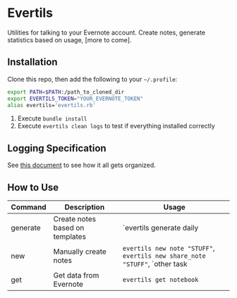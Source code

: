 # Evertils

Utilities for talking to your Evernote account.  Create notes, generate statistics based on usage, [more to come].

## Installation

Clone this repo, then add the following to your `~/.profile`:

```bash
export PATH=$PATH:/path_to_cloned_dir
export EVERTILS_TOKEN="YOUR_EVERNOTE_TOKEN"
alias evertils='evertils.rb'
```

1. Execute `bundle install`
2. Execute `evertils clean logs` to test if everything installed correctly

## Logging Specification
See [this document](LOGGING_SPECIFICATION.md) to see how it all gets organized.

## How to Use

|Command|Description|Usage|
|--------------|-----------|--------------|
|generate|Create notes based on templates|`evertils generate daily|weekly|monthly`|
|new|Manually create notes|`evertils new note "STUFF"`, `evertils new share_note "STUFF"`, `other task | evertils new share_note --title="Piped data note"`|
|get|Get data from Evernote|`evertils get notebook`|

